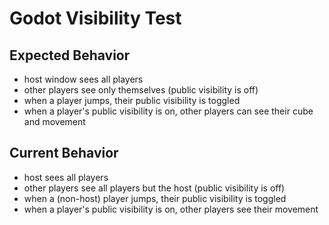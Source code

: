 # Godot Visibility Test

## Expected Behavior

- host window sees all players
- other players see only themselves (public visibility is off)
- when a player jumps, their public visibility is toggled
- when a player's public visibility is on, other players can see their cube and movement

## Current Behavior

- host sees all players
- other players see all players but the host (public visibility is off)
- when a (non-host) player jumps, their public visibility is toggled
- when a player's public visibility is on, other players see their movement
